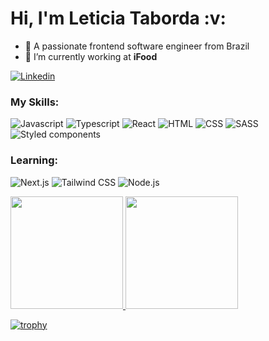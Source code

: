<h1>Hi, I'm Leticia Taborda :v:</h1>

- :smiling_face_with_three_hearts: A passionate frontend software engineer from Brazil
- :briefcase: I’m currently working at **iFood**

[![Linkedin](https://img.shields.io/badge/LinkedIn-0077B5?style=flat&logo=linkedin)](https://www.linkedin.com/in/leticia-taborda/)

### My Skills:
![Javascript](https://img.shields.io/badge/Javascript-282C34?style=flat&logo=javascript)
![Typescript](https://img.shields.io/badge/Typescript-282C34?logo=typescript)
![React](https://img.shields.io/badge/React-282C34?logo=react)
![HTML](https://img.shields.io/badge/HTML-282C34?logo=html5)
![CSS](https://img.shields.io/badge/CSS-282C34?logo=css3&logoColor=1572B6)
![SASS](https://img.shields.io/badge/SASS-282C34?logo=sass)
![Styled components](https://img.shields.io/badge/Styled%20components-282C34?logo=styled-components)

### Learning:

![Next.js](https://img.shields.io/badge/Next.js-282C34?logo=next.js)
![Tailwind CSS](https://img.shields.io/badge/Tailwind%20CSS-282C34?logo=tailwind-css)
![Node.js](https://img.shields.io/badge/Node.js-282C34?logo=node.js)

<div>
  <a href="https://github.com/lestaborda">
  <img height="180em" src="https://github-readme-stats.vercel.app/api/top-langs/?username=lestaborda&layout=compact&langs_count=7&theme=dracula"/>
  <img height="180em" src="https://github-readme-stats.vercel.app/api?username=lestaborda&show_icons=true&theme=dracula&include_all_commits=true&count_private=true"/>
</div>

[![trophy](https://github-profile-trophy.vercel.app/?username=lestaborda&theme=onedark)](https://github.com/lestaborda/github-profile-trophy)
